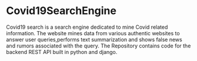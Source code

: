 # Covid19SearchEngine

Covid19 search is a search engine dedicated to mine Covid related information. The website mines data from
various authentic websites to answer user queries,performs text summarization and shows false news and rumors
associated with the query. The Repository contains code for the backend REST API built in python and django.
